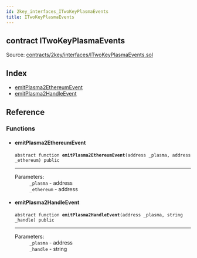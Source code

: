```yaml
---
id: 2key_interfaces_ITwoKeyPlasmaEvents
title: ITwoKeyPlasmaEvents
---
```


<div class="contract-doc"><div class="contract"><h2 class="contract-header"><span class="contract-kind">contract</span> ITwoKeyPlasmaEvents</h2><div class="source">Source: <a href="https://github.com/2keynet/web3-alpha/blob/v0.0.3/contracts/2key/interfaces/ITwoKeyPlasmaEvents.sol" target="_blank">contracts/2key/interfaces/ITwoKeyPlasmaEvents.sol</a></div></div><div class="index"><h2>Index</h2><ul><li><a href="2key_interfaces_ITwoKeyPlasmaEvents.html#emitPlasma2EthereumEvent">emitPlasma2EthereumEvent</a></li><li><a href="2key_interfaces_ITwoKeyPlasmaEvents.html#emitPlasma2HandleEvent">emitPlasma2HandleEvent</a></li></ul></div><div class="reference"><h2>Reference</h2><div class="functions"><h3>Functions</h3><ul><li><div class="item function"><span id="emitPlasma2EthereumEvent" class="anchor-marker"></span><h4 class="name">emitPlasma2EthereumEvent</h4><div class="body"><code class="signature"><span>abstract </span>function <strong>emitPlasma2EthereumEvent</strong><span>(address _plasma, address _ethereum) </span><span>public </span></code><hr/><dl><dt><span class="label-parameters">Parameters:</span></dt><dd><div><code>_plasma</code> - address</div><div><code>_ethereum</code> - address</div></dd></dl></div></div></li><li><div class="item function"><span id="emitPlasma2HandleEvent" class="anchor-marker"></span><h4 class="name">emitPlasma2HandleEvent</h4><div class="body"><code class="signature"><span>abstract </span>function <strong>emitPlasma2HandleEvent</strong><span>(address _plasma, string _handle) </span><span>public </span></code><hr/><dl><dt><span class="label-parameters">Parameters:</span></dt><dd><div><code>_plasma</code> - address</div><div><code>_handle</code> - string</div></dd></dl></div></div></li></ul></div></div></div>
